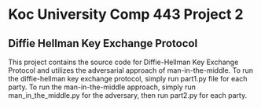 # Koc University Comp 443 Project 2
## Diffie Hellman Key Exchange Protocol
This project contains the source code for Diffie-Hellman Key Exchange Protocol and utilizes the adversarial approach of man-in-the-middle.
To run the diffie-hellman key exchange protocol, simply run part1.py file for each party.
To run the man-in-the-middle approach, simply run man_in_the_middle.py for the adversary, then run part2.py for each party.

